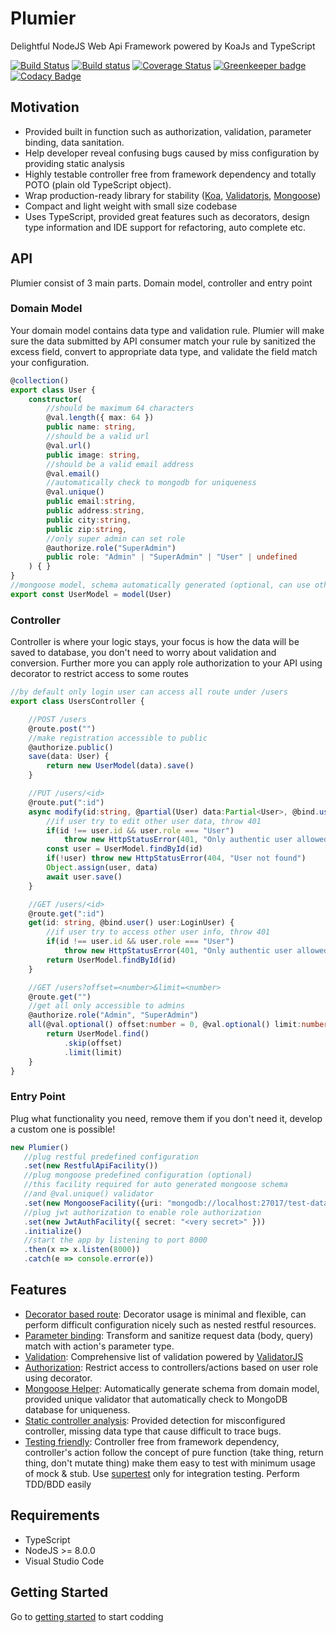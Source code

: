 # Plumier
Delightful NodeJS Web Api Framework powered by KoaJs and TypeScript

[![Build Status](https://travis-ci.org/ktutnik/plumier.svg?branch=master)](https://travis-ci.org/ktutnik/plumier)
[![Build status](https://ci.appveyor.com/api/projects/status/d2q9tk0awjqkhbc2?svg=true)](https://ci.appveyor.com/project/ktutnik/plumier)
[![Coverage Status](https://coveralls.io/repos/github/ktutnik/plumier/badge.svg?branch=master)](https://coveralls.io/github/ktutnik/plumier?branch=master) 
[![Greenkeeper badge](https://badges.greenkeeper.io/ktutnik/plumier.svg)](https://greenkeeper.io/)
[![Codacy Badge](https://api.codacy.com/project/badge/Grade/6d61987244f1471abe915292cb3add1b)](https://www.codacy.com/app/ktutnik/plumier?utm_source=github.com&amp;utm_medium=referral&amp;utm_content=ktutnik/plumier&amp;utm_campaign=Badge_Grade)

## Motivation
- Provided built in function such as authorization, validation, parameter binding, data sanitation.
- Help developer reveal confusing bugs caused by miss configuration by providing static analysis
- Highly testable controller free from framework dependency and totally POTO (plain old TypeScript object). 
- Wrap production-ready library for stability ([Koa](https://github.com/koajs/koa), [Validatorjs](https://github.com/chriso/validator.js), [Mongoose](http://mongoosejs.com/))
- Compact and light weight with small size codebase
- Uses TypeScript, provided great features such as decorators, design type information and IDE support for refactoring, auto complete etc.

## API

Plumier consist of 3 main parts. Domain model, controller and entry point

### Domain Model 

Your domain model contains data type and validation rule. Plumier will make sure the data submitted by API consumer match your rule by sanitized the excess field, convert to appropriate data type, and validate the field match your configuration.

```typescript
@collection()
export class User {
    constructor(
        //should be maximum 64 characters
        @val.length({ max: 64 })
        public name: string,
        //should be a valid url
        @val.url()
        public image: string,
        //should be a valid email address
        @val.email()
        //automatically check to mongodb for uniqueness
        @val.unique()
        public email:string,
        public address:string,
        public city:string,
        public zip:string,
        //only super admin can set role
        @authorize.role("SuperAdmin")
        public role: "Admin" | "SuperAdmin" | "User" | undefined
    ) { }
}
//mongoose model, schema automatically generated (optional, can use other ORM)
export const UserModel = model(User)
```

### Controller 

Controller is where your logic stays, your focus is how the data will be saved to database, you don't need to worry about validation and conversion. Further more you can apply role authorization to your API using decorator to restrict access to some routes

```typescript
//by default only login user can access all route under /users
export class UsersController {

    //POST /users
    @route.post("")
    //make registration accessible to public
    @authorize.public()
    save(data: User) {
        return new UserModel(data).save()
    }

    //PUT /users/<id>
    @route.put(":id")
    async modify(id:string, @partial(User) data:Partial<User>, @bind.user() user:LoginUser){
        //if user try to edit other user data, throw 401
        if(id !== user.id && user.role === "User") 
            throw new HttpStatusError(401, "Only authentic user allowed")
        const user = UserModel.findById(id)
        if(!user) throw new HttpStatusError(404, "User not found")
        Object.assign(user, data)
        await user.save()
    }

    //GET /users/<id>
    @route.get(":id")
    get(id: string, @bind.user() user:LoginUser) {
        //if user try to access other user info, throw 401
        if(id !== user.id && user.role === "User") 
            throw new HttpStatusError(401, "Only authentic user allowed")
        return UserModel.findById(id)
    }

    //GET /users?offset=<number>&limit=<number>
    @route.get("")
    //get all only accessible to admins
    @authorize.role("Admin", "SuperAdmin")
    all(@val.optional() offset:number = 0, @val.optional() limit:number = 50){
        return UserModel.find()
            .skip(offset)
            .limit(limit)
    }
}
```

### Entry Point

Plug what functionality you need, remove them if you don't need it, develop a custom one is possible!

```typescript
new Plumier()
   //plug restful predefined configuration
   .set(new RestfulApiFacility())
   //plug mongoose predefined configuration (optional)
   //this facility required for auto generated mongoose schema
   //and @val.unique() validator
   .set(new MongooseFacility({uri: "mongodb://localhost:27017/test-data"}))
   //plug jwt authorization to enable role authorization
   .set(new JwtAuthFacility({ secret: "<very secret>" }))
   .initialize()
   //start the app by listening to port 8000
   .then(x => x.listen(8000))
   .catch(e => console.error(e))
```

## Features

* [Decorator based route](wiki/route-generation-cheat-sheet.md): Decorator usage is minimal and flexible, can perform difficult configuration nicely such as nested restful resources.
* [Parameter binding](wiki/parameter-binding.md): Transform and sanitize request data (body, query) match with action's parameter type.
* [Validation](wiki/validation.md): Comprehensive list of validation powered by [ValidatorJS](https://github.com/chriso/validator.js)
* [Authorization](wiki/authorization.md): Restrict access to controllers/actions based on user role using decorator.
* [Mongoose Helper](wiki/mongoose-helper.md): Automatically generate schema from domain model, provided unique validator that automatically check to MongoDB database for uniqueness.
* [Static controller analysis](wiki/static-analysis-troubleshoot.md): Provided detection for misconfigured controller, missing data type that cause difficult to trace bugs.
* [Testing friendly](wiki/testing-tips.md): Controller free from framework dependency, controller's action follow the concept of pure function (take thing, return thing, don't mutate thing) make them easy to test with minimum usage of mock & stub. Use [supertest]() only for integration testing. Perform TDD/BDD easily

## Requirements
* TypeScript
* NodeJS >= 8.0.0
* Visual Studio Code

## Getting Started

Go to [getting started](wiki/getting-started.md) to start codding
